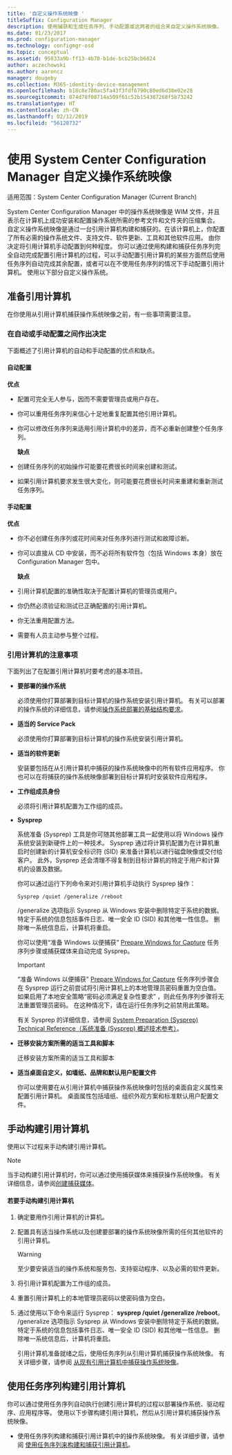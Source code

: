 ```yaml
---
title: '自定义操作系统映像 '
titleSuffix: Configuration Manager
description: 使用捕获和生成任务序列、手动配置或这两者的组合来自定义操作系统映像。
ms.date: 01/23/2017
ms.prod: configuration-manager
ms.technology: configmgr-osd
ms.topic: conceptual
ms.assetid: 95033a9b-ff13-4b70-b1de-bcb25bcb6024
author: aczechowski
ms.author: aaroncz
manager: dougeby
ms.collection: M365-identity-device-management
ms.openlocfilehash: b18c8e780ac5fa43f3fdf6790c80ed6d38e02e28
ms.sourcegitcommit: 874d78f08714a509f61c52b154387268f5b73242
ms.translationtype: HT
ms.contentlocale: zh-CN
ms.lasthandoff: 02/12/2019
ms.locfileid: "56128732"
---
```

# <a name="customize-operating-system-images-with-system-center-configuration-manager"></a>使用 System Center Configuration Manager 自定义操作系统映像

适用范围：System Center Configuration Manager (Current Branch)

System Center Configuration Manager 中的操作系统映像是 WIM 文件，并且表示在计算机上成功安装和配置操作系统所需的参考文件和文件夹的压缩集合。 自定义操作系统映像是通过一台引用计算机构建和捕获的。在该计算机上，你配置了所有必需的操作系统文件、支持文件、软件更新、工具和其他软件应用。 由你决定将引用计算机手动配置到何种程度。 你可以通过使用构建和捕获任务序列完全自动完成配置引用计算机的过程，可以手动配置引用计算机的某些方面然后使用任务序列自动完成其余配置，或者可以在不使用任务序列的情况下手动配置引用计算机。 使用以下部分自定义操作系统。

##  <a name="BKMK_PrepareReferenceComputer"></a>准备引用计算机  
 在你使用从引用计算机捕获操作系统映像之前，有一些事项需要注意。  

###  <a name="BKMK_RefComputerDecide"></a>在自动或手动配置之间作出决定  
 下面概述了引用计算机的自动和手动配置的优点和缺点。  

#### <a name="automated-configuration"></a>自动配置  
 **优点**  

- 配置可完全无人参与，因而不需要管理员或用户存在。  

- 你可以重用任务序列来信心十足地重复配置其他引用计算机。  

- 你可以修改任务序列来适用引用计算机中的差异，而不必重新创建整个任务序列。  

  **缺点**  

- 创建任务序列的初始操作可能要花费很长时间来创建和测试。  

- 如果引用计算机要求发生很大变化，则可能要花费很长时间来重建和重新测试任务序列。  

#### <a name="manual-configuration"></a>手动配置  
 **优点**  

- 你不必创建任务序列或花时间来对任务序列进行测试和故障诊断。  

- 你可以直接从 CD 中安装，而不必将所有软件包（包括 Windows 本身）放在 Configuration Manager 包中。  

  **缺点**  

- 引用计算机配置的准确性取决于配置计算机的管理员或用户。  

- 你仍然必须验证和测试已正确配置的引用计算机。  

- 你无法重用配置方法。  

- 需要有人员主动参与整个过程。  

###  <a name="BKMK_RefComputerConsiderations"></a>引用计算机的注意事项  
 下面列出了在配置引用计算机时要考虑的基本项目。  

-   **要部署的操作系统**  

     必须使用你打算部署到目标计算机的操作系统安装引用计算机。 有关可以部署的操作系统的详细信息，请参阅[操作系统部署的基础结构要求](../plan-design/infrastructure-requirements-for-operating-system-deployment.md)。  

-   **适当的 Service Pack**  

     必须使用你打算部署到目标计算机的操作系统安装引用计算机。  

-   **适当的软件更新**  

     安装要包括在从引用计算机中捕获的操作系统映像中的所有软件应用程序。 你也可以在将捕获的操作系统映像部署到目标计算机时安装软件应用程序。  

-   **工作组成员身份**  

     必须将引用计算机配置为工作组的成员。  

-   **Sysprep**  

     系统准备 (Sysprep) 工具是你可随其他部署工具一起使用以将 Windows 操作系统安装到新硬件上的一种技术。 Sysprep 通过将计算机配置为在计算机重启时创建新的计算机安全标识符 (SID) 来准备计算机以进行磁盘映像或交付给客户。 此外，Sysprep 还会清理不得复制到目标计算机的特定于用户和计算机的设置及数据。  

     你可以通过运行下列命令来对引用计算机手动执行 Sysprep 操作：  

     `Sysprep /quiet /generalize /reboot`  

     /generalize 选项指示 Sysprep 从 Windows 安装中删除特定于系统的数据。 特定于系统的信息包括事件日志、唯一安全 ID (SID) 和其他唯一性信息。 删除唯一系统信息后，计算机将重启。  

     你可以使用“准备 Windows 以便捕获” [Prepare Windows for Capture](../understand/task-sequence-steps.md#BKMK_PrepareWindowsforCapture) 任务序列步骤或捕获媒体来自动完成 Sysprep。  

    > [!IMPORTANT]  
    >  “准备 Windows 以便捕获” [Prepare Windows for Capture](../understand/task-sequence-steps.md#BKMK_PrepareWindowsforCapture) 任务序列步骤会在 Sysprep 运行之前尝试将引用计算机上的本地管理员密码重置为空白值。 如果启用了本地安全策略“密码必须满足复杂性要求”  ，则此任务序列步骤将无法重置管理员密码。 在这种情况下，请在运行任务序列之前禁用此策略。  

     有关 Sysprep 的详细信息，请参阅 [System Preparation (Sysprep) Technical Reference（系统准备 (Sysprep) 概述技术参考）](http://go.microsoft.com/fwlink/?LinkId=280286)。  

-   **迁移安装方案所需的适当工具和脚本**  

     迁移安装方案所需的适当工具和脚本  

-   **适当桌面自定义，如墙纸、品牌和默认用户配置文件**  

     你可以使用要在从引用计算机中捕获操作系统映像时包括的桌面自定义属性来配置引用计算机。 桌面属性包括墙纸、组织外观方案和标准默认用户配置文件。  

##  <a name="BKMK_ManuallyBuildReference"></a>手动构建引用计算机  
 使用以下过程来手动构建引用计算机。  

> [!NOTE]  
>  当手动构建引用计算机时，你可以通过使用捕获媒体来捕获操作系统映像。 有关详细信息，请参阅[创建捕获媒体](../deploy-use/create-capture-media.md)。  

#### <a name="to-manually-build-the-reference-computer"></a>若要手动构建引用计算机  

1. 确定要用作引用计算机的计算机。  

2. 配置具有适当操作系统以及创建要部署的操作系统映像所需的任何其他软件的引用计算机。  

   > [!WARNING]  
   >  至少要安装适当的操作系统和服务包、支持驱动程序、以及必需的软件更新。  

3. 将引用计算机配置为工作组的成员。  

4. 重置引用计算机上的本地管理员密码以使密码值为空白。  

5. 通过使用以下命令来运行 Sysprep：  **sysprep /quiet /generalize /reboot**。 /generalize 选项指示 Sysprep 从 Windows 安装中删除特定于系统的数据。 特定于系统的信息包括事件日志、唯一安全 ID (SID) 和其他唯一性信息。 删除唯一系统信息后，计算机将重启。  

   引用计算机准备就绪之后，使用任务序列从引用计算机捕获操作系统映像。  有关详细步骤，请参阅 [从现有引用计算机中捕获操作系统映像](../deploy-use/create-a-task-sequence-to-capture-an-operating-system.md#BKMK_CaptureExistingRefComputer)。  

##  <a name="BKMK_UseTSToBuildReference"></a>使用任务序列构建引用计算机  
 你可以通过使用任务序列自动执行创建引用计算机的过程以部署操作系统、驱动程序、应用程序等。  使用以下步骤构建引用计算机，然后从引用计算机捕获操作系统映像。  

-   使用任务序列构建和捕获引用计算机中的操作系统映像。  有关详细步骤，请参阅 [使用任务序列来构建和捕获引用计算机](../deploy-use/create-a-task-sequence-to-capture-an-operating-system.md#BKMK_BuildCaptureTS)。  
